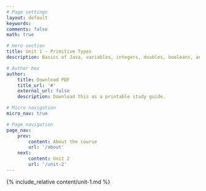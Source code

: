 ```yaml
---
# Page settings
layout: default
keywords:
comments: false
math: true

# Hero section
title: Unit 1 - Primitive Types
description: Basics of Java, variables, integers, doubles, booleans, and operations.

# Author box
author:
    title: Download PDF
    title_url: '#'
    external_url: false
    description: Download this as a printable study guide.

# Micro navigation
micro_nav: true

# Page navigation
page_nav:
    prev:
        content: About the course
        url: '/about'
    next:
        content: Unit 2
        url: '/unit-2'
---
```


{% include_relative content/unit-1.md %}
